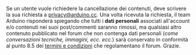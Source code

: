 Se un utente vuole richiedere la cancellazione dei contenuti, deve scrivere la sua richiesta a privacy@arduino.cc.
Una volta ricevuta la richiesta, il team Arduino risponderà spiegando che tutti i **dati personali** associati all'account e/o contenuti nei suoi post/commenti saranno rimossi, ma qualsiasi altro contenuto pubblicato nel forum che non contenga dati personali (_come conversazioni tecniche, immagini, ecc. ecc._) sarà conservato in conformità al punto 8.5 dei [termini e condizioni](https://www.arduino.cc/en/terms-conditions#8-term-termination-of-the-agreement-and-cancellation-of-the-account) che regolamentano il forum.
Grazie.
